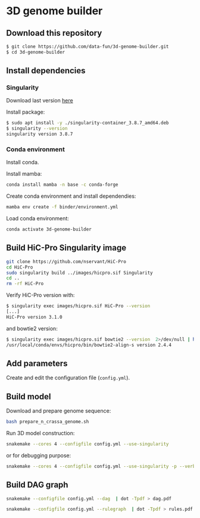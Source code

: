 # 3D genome builder

## Download this repository

```bash
$ git clone https://github.com/data-fun/3d-genome-builder.git
$ cd 3d-genome-builder
```

## Install dependencies

### Singularity

Download last version [here](https://github.com/apptainer/singularity/releases)

Install package:

```bash
$ sudo apt install -y ./singularity-container_3.8.7_amd64.deb
$ singularity --version
singularity version 3.8.7
```

### Conda environment

Install conda.

Install mamba:

```bash
conda install mamba -n base -c conda-forge
```

Create conda environment and install dependendies:

```bash
mamba env create -f binder/environment.yml
```

Load conda environment:

```bash
conda activate 3d-genome-builder
```

## Build HiC-Pro Singularity image

```bash
git clone https://github.com/nservant/HiC-Pro
cd HiC-Pro
sudo singularity build ../images/hicpro.sif Singularity
cd ..
rm -rf HiC-Pro
```

Verify HiC-Pro version with:

```bash
$ singularity exec images/hicpro.sif HiC-Pro --version
[...]
HiC-Pro version 3.1.0
```

and bowtie2 version:

```bash
$ singularity exec images/hicpro.sif bowtie2 --version  2>/dev/null | head -n 1
/usr/local/conda/envs/hicpro/bin/bowtie2-align-s version 2.4.4
```


## Add parameters

Create and edit the configuration file (`config.yml`).


## Build model

Download and prepare genome sequence:

```bash
bash prepare_n_crassa_genome.sh
```

Run 3D model construction:

```bash
snakemake --cores 4 --configfile config.yml --use-singularity
```

or for debugging purpose:

```bash
snakemake --cores 4 --configfile config.yml --use-singularity -p --verbose
```

## Build DAG graph

```bash
snakemake --configfile config.yml --dag  | dot -Tpdf > dag.pdf
```

```bash
snakemake --configfile config.yml --rulegraph  | dot -Tpdf > rules.pdf
```
